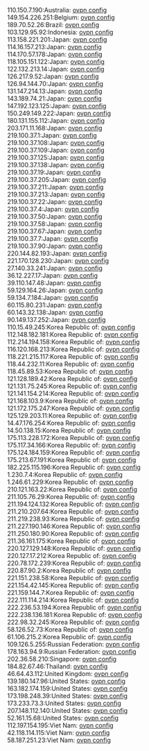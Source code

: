 110.150.7.190:Australia: [ovpn config](vpn/110_150_7_190.ovpn)  
149.154.226.251:Belgium: [ovpn config](vpn/149_154_226_251.ovpn)  
189.70.52.26:Brazil: [ovpn config](vpn/189_70_52_26.ovpn)  
103.129.95.92:Indonesia: [ovpn config](vpn/103_129_95_92.ovpn)  
113.158.221.201:Japan: [ovpn config](vpn/113_158_221_201.ovpn)  
114.16.157.213:Japan: [ovpn config](vpn/114_16_157_213.ovpn)  
114.170.57.178:Japan: [ovpn config](vpn/114_170_57_178.ovpn)  
118.105.151.122:Japan: [ovpn config](vpn/118_105_151_122.ovpn)  
122.132.213.14:Japan: [ovpn config](vpn/122_132_213_14.ovpn)  
126.217.9.52:Japan: [ovpn config](vpn/126_217_9_52.ovpn)  
126.94.144.70:Japan: [ovpn config](vpn/126_94_144_70.ovpn)  
131.147.214.13:Japan: [ovpn config](vpn/131_147_214_13.ovpn)  
143.189.74.21:Japan: [ovpn config](vpn/143_189_74_21.ovpn)  
147.192.123.125:Japan: [ovpn config](vpn/147_192_123_125.ovpn)  
150.249.149.222:Japan: [ovpn config](vpn/150_249_149_222.ovpn)  
180.131.155.112:Japan: [ovpn config](vpn/180_131_155_112.ovpn)  
203.171.11.168:Japan: [ovpn config](vpn/203_171_11_168.ovpn)  
219.100.37.1:Japan: [ovpn config](vpn/219_100_37_1.ovpn)  
219.100.37.108:Japan: [ovpn config](vpn/219_100_37_108.ovpn)  
219.100.37.109:Japan: [ovpn config](vpn/219_100_37_109.ovpn)  
219.100.37.125:Japan: [ovpn config](vpn/219_100_37_125.ovpn)  
219.100.37.138:Japan: [ovpn config](vpn/219_100_37_138.ovpn)  
219.100.37.19:Japan: [ovpn config](vpn/219_100_37_19.ovpn)  
219.100.37.205:Japan: [ovpn config](vpn/219_100_37_205.ovpn)  
219.100.37.211:Japan: [ovpn config](vpn/219_100_37_211.ovpn)  
219.100.37.213:Japan: [ovpn config](vpn/219_100_37_213.ovpn)  
219.100.37.22:Japan: [ovpn config](vpn/219_100_37_22.ovpn)  
219.100.37.4:Japan: [ovpn config](vpn/219_100_37_4.ovpn)  
219.100.37.50:Japan: [ovpn config](vpn/219_100_37_50.ovpn)  
219.100.37.58:Japan: [ovpn config](vpn/219_100_37_58.ovpn)  
219.100.37.67:Japan: [ovpn config](vpn/219_100_37_67.ovpn)  
219.100.37.7:Japan: [ovpn config](vpn/219_100_37_7.ovpn)  
219.100.37.90:Japan: [ovpn config](vpn/219_100_37_90.ovpn)  
220.144.82.193:Japan: [ovpn config](vpn/220_144_82_193.ovpn)  
221.170.128.230:Japan: [ovpn config](vpn/221_170_128_230.ovpn)  
27.140.33.241:Japan: [ovpn config](vpn/27_140_33_241.ovpn)  
36.12.227.17:Japan: [ovpn config](vpn/36_12_227_17.ovpn)  
39.110.147.48:Japan: [ovpn config](vpn/39_110_147_48.ovpn)  
59.129.164.26:Japan: [ovpn config](vpn/59_129_164_26.ovpn)  
59.134.7.184:Japan: [ovpn config](vpn/59_134_7_184.ovpn)  
60.115.80.231:Japan: [ovpn config](vpn/60_115_80_231.ovpn)  
60.143.32.138:Japan: [ovpn config](vpn/60_143_32_138.ovpn)  
90.149.137.252:Japan: [ovpn config](vpn/90_149_137_252.ovpn)  
110.15.49.245:Korea Republic of: [ovpn config](vpn/110_15_49_245.ovpn)  
112.148.182.181:Korea Republic of: [ovpn config](vpn/112_148_182_181.ovpn)  
112.214.194.158:Korea Republic of: [ovpn config](vpn/112_214_194_158.ovpn)  
116.120.168.213:Korea Republic of: [ovpn config](vpn/116_120_168_213.ovpn)  
118.221.215.117:Korea Republic of: [ovpn config](vpn/118_221_215_117.ovpn)  
118.44.232.11:Korea Republic of: [ovpn config](vpn/118_44_232_11.ovpn)  
118.45.89.53:Korea Republic of: [ovpn config](vpn/118_45_89_53.ovpn)  
121.128.189.42:Korea Republic of: [ovpn config](vpn/121_128_189_42.ovpn)  
121.131.75.245:Korea Republic of: [ovpn config](vpn/121_131_75_245.ovpn)  
121.141.154.214:Korea Republic of: [ovpn config](vpn/121_141_154_214.ovpn)  
121.168.103.9:Korea Republic of: [ovpn config](vpn/121_168_103_9.ovpn)  
121.172.175.247:Korea Republic of: [ovpn config](vpn/121_172_175_247.ovpn)  
125.129.203.11:Korea Republic of: [ovpn config](vpn/125_129_203_11.ovpn)  
14.47.176.254:Korea Republic of: [ovpn config](vpn/14_47_176_254.ovpn)  
14.50.138.15:Korea Republic of: [ovpn config](vpn/14_50_138_15.ovpn)  
175.113.228.172:Korea Republic of: [ovpn config](vpn/175_113_228_172.ovpn)  
175.117.34.166:Korea Republic of: [ovpn config](vpn/175_117_34_166.ovpn)  
175.124.184.159:Korea Republic of: [ovpn config](vpn/175_124_184_159.ovpn)  
175.213.67.191:Korea Republic of: [ovpn config](vpn/175_213_67_191.ovpn)  
182.225.115.196:Korea Republic of: [ovpn config](vpn/182_225_115_196.ovpn)  
1.230.7.4:Korea Republic of: [ovpn config](vpn/1_230_7_4.ovpn)  
1.246.61.229:Korea Republic of: [ovpn config](vpn/1_246_61_229.ovpn)  
210.121.163.22:Korea Republic of: [ovpn config](vpn/210_121_163_22.ovpn)  
211.105.76.29:Korea Republic of: [ovpn config](vpn/211_105_76_29.ovpn)  
211.194.124.132:Korea Republic of: [ovpn config](vpn/211_194_124_132.ovpn)  
211.210.207.64:Korea Republic of: [ovpn config](vpn/211_210_207_64.ovpn)  
211.219.238.93:Korea Republic of: [ovpn config](vpn/211_219_238_93.ovpn)  
211.227.190.146:Korea Republic of: [ovpn config](vpn/211_227_190_146.ovpn)  
211.250.180.90:Korea Republic of: [ovpn config](vpn/211_250_180_90.ovpn)  
211.36.161.175:Korea Republic of: [ovpn config](vpn/211_36_161_175.ovpn)  
220.127.129.148:Korea Republic of: [ovpn config](vpn/220_127_129_148.ovpn)  
220.127.17.212:Korea Republic of: [ovpn config](vpn/220_127_17_212.ovpn)  
220.78.172.239:Korea Republic of: [ovpn config](vpn/220_78_172_239.ovpn)  
220.87.90.2:Korea Republic of: [ovpn config](vpn/220_87_90_2.ovpn)  
221.151.238.58:Korea Republic of: [ovpn config](vpn/221_151_238_58.ovpn)  
221.154.42.145:Korea Republic of: [ovpn config](vpn/221_154_42_145.ovpn)  
221.159.144.7:Korea Republic of: [ovpn config](vpn/221_159_144_7.ovpn)  
222.111.114.214:Korea Republic of: [ovpn config](vpn/222_111_114_214.ovpn)  
222.236.53.194:Korea Republic of: [ovpn config](vpn/222_236_53_194.ovpn)  
222.238.136.181:Korea Republic of: [ovpn config](vpn/222_238_136_181.ovpn)  
222.98.32.245:Korea Republic of: [ovpn config](vpn/222_98_32_245.ovpn)  
58.126.52.73:Korea Republic of: [ovpn config](vpn/58_126_52_73.ovpn)  
61.106.215.2:Korea Republic of: [ovpn config](vpn/61_106_215_2.ovpn)  
109.126.5.255:Russian Federation: [ovpn config](vpn/109_126_5_255.ovpn)  
178.163.94.9:Russian Federation: [ovpn config](vpn/178_163_94_9.ovpn)  
202.36.58.210:Singapore: [ovpn config](vpn/202_36_58_210.ovpn)  
184.82.67.46:Thailand: [ovpn config](vpn/184_82_67_46.ovpn)  
46.64.43.112:United Kingdom: [ovpn config](vpn/46_64_43_112.ovpn)  
139.180.147.96:United States: [ovpn config](vpn/139_180_147_96.ovpn)  
163.182.174.159:United States: [ovpn config](vpn/163_182_174_159.ovpn)  
173.198.248.39:United States: [ovpn config](vpn/173_198_248_39.ovpn)  
173.233.73.3:United States: [ovpn config](vpn/173_233_73_3.ovpn)  
207.148.112.140:United States: [ovpn config](vpn/207_148_112_140.ovpn)  
52.161.15.68:United States: [ovpn config](vpn/52_161_15_68.ovpn)  
112.197.154.195:Viet Nam: [ovpn config](vpn/112_197_154_195.ovpn)  
42.118.114.115:Viet Nam: [ovpn config](vpn/42_118_114_115.ovpn)  
58.187.251.23:Viet Nam: [ovpn config](vpn/58_187_251_23.ovpn)  

